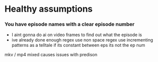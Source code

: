 
# Healthy assumptions

### You have episode names with a clear episode number
* I aint gonna do ai on video frames to find out what the episode is
* ive already done enough regex 
use non space regex 
use incrementing patterns as a telltale
if its constant between eps its not the ep num

mkv / mp4 mixed causes issues with predison
